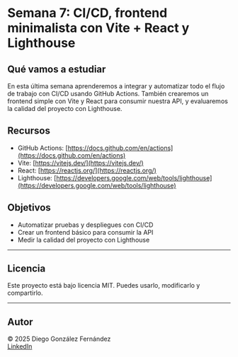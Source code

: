 # Semana 7: CI/CD, frontend minimalista con Vite + React y Lighthouse

## Qué vamos a estudiar

En esta última semana aprenderemos a integrar y automatizar todo el flujo de trabajo con CI/CD usando GitHub Actions. También crearemos un frontend simple con Vite y React para consumir nuestra API, y evaluaremos la calidad del proyecto con Lighthouse.

## Recursos

- GitHub Actions: [https://docs.github.com/en/actions](https://docs.github.com/en/actions)
- Vite: [https://vitejs.dev/](https://vitejs.dev/)
- React: [https://reactjs.org/](https://reactjs.org/)
- Lighthouse: [https://developers.google.com/web/tools/lighthouse](https://developers.google.com/web/tools/lighthouse)

## Objetivos

- Automatizar pruebas y despliegues con CI/CD
- Crear un frontend básico para consumir la API
- Medir la calidad del proyecto con Lighthouse

---

## Licencia

Este proyecto está bajo licencia MIT. Puedes usarlo, modificarlo y compartirlo.

---

## Autor

© 2025 Diego González Fernández  
[LinkedIn](https://www.linkedin.com/in/diego-gonzalez-fernandez)
